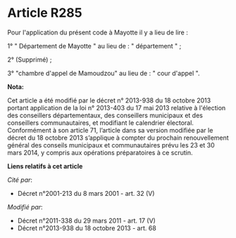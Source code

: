 # Article R285

Pour l'application du présent code à Mayotte il y a lieu de lire : 

1° " Département de Mayotte " au lieu de : " département " ; 

2° (Supprimé) ;

3° "chambre d'appel de Mamoudzou" au lieu de : " cour d'appel ".

**Nota:**

Cet article a été modifié par le décret n° 2013-938 du 18 octobre 2013 portant application de la loi n° 2013-403 du 17 mai
2013 relative à l'élection des conseillers départementaux, des conseillers municipaux et des conseillers communautaires, et
modifiant le calendrier électoral. Conformément à son article 71, l’article dans sa version modifiée par le décret du 18
octobre 2013 s’applique à compter du prochain renouvellement général des conseils municipaux et communautaires prévu les 23
et 30 mars 2014, y compris aux opérations préparatoires à ce scrutin.

**Liens relatifs à cet article**

_Cité par_:

  - Décret n°2001-213 du 8 mars 2001 - art. 32 (V)

_Modifié par_:

  - Décret n°2011-338 du 29 mars 2011 - art. 17 (V)
  - Décret n°2013-938 du 18 octobre 2013 - art. 68
